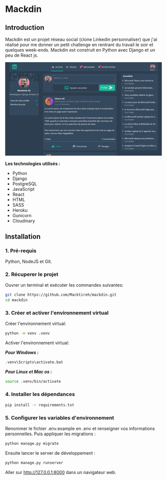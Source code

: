 # Mackdin

## Introduction

Mackdin est un projet réseau social (clone Linkedin personnaliser) que j'ai réalisé pour me donner un petit challenge en rentrant du travail le soir et quelques week-ends. Mackdin est construit en Python avec Django et un peu de React js.

![](static/home/img/mackdin.jpg)

**Les technologies utilisés :** 

* Python
* Django
* PostgreSQL
* JavaScript
* React
* HTML
* SASS
* Heroku
* Gunicorn
* Cloudinary

## Installation

### 1. Pré-requis

Python, NodeJS et Git.

### 2. Récuperer le projet

Ouvrer un terminal et exécuter les commandes suivantes:

```bash
git clone https://github.com/Macktireh/mackdin.git
cd mackdin
```

### 3. Créer et activer l'environnement virtual

Créer l'environnement virtual:

```bash
python -m venv .venv
```

Activer l'environnement virtual:

***Pour Windows :***

```bash
.venv\Scripts\activate.bat
```

***Pour Linux et Mac os :***

```bash
source .venv/bin/activate
```

### 4. Installer les dépendances

```bash
pip install -r requirements.txt
```

### 5. Configurer les variables d'environnement

Renommer le fichier .env.example en .env et renseigner vos informations personnelles. 
Puis appliquer les migrations :

```bash
python manage.py migrate
```

Ensuite lancer le server de développement :

```bash
python manage.py runserver
```

Aller sur http://127.0.0.1:8000 dans un navigateur web.
